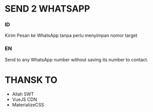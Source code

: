 # SEND 2 WHATSAPP
### ID
Kirim Pesan ke WhatsApp tanpa perlu menyimpan nomor target
### EN
Send to any WhatsApp number without saving its number to contact.

# THANSK TO
- Allah SWT
- VueJS CDN
- MaterializeCSS
